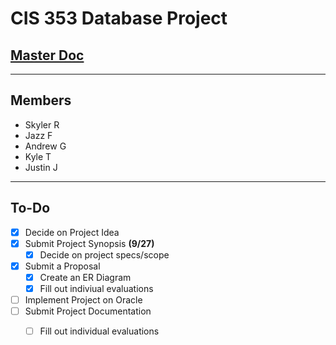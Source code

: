 # CIS 353 Database Project
## [Master Doc](https://docs.google.com/document/d/1LgntfY7G7YINdnsNOyvPwnGJwfBYG1NrA02IgJSQ03g/edit?usp=sharing)
___

## Members
* Skyler R
* Jazz F
* Andrew G
* Kyle T
* Justin J

___

## To-Do
* [x] Decide on Project Idea
* [x] Submit Project Synopsis **(9/27)**
  * [x] Decide on project specs/scope
* [x] Submit a Proposal
  * [x] Create an ER Diagram
  * [x] Fill out indiviual evaluations
* [ ] Implement Project on Oracle
* [ ] Submit Project Documentation
  * [ ] Fill out individual evaluations

